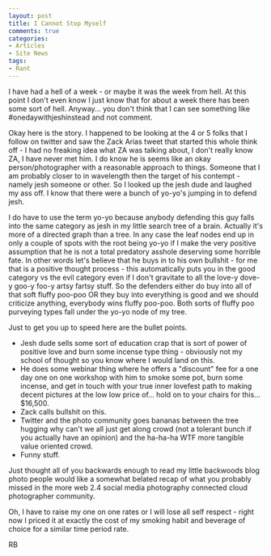 ```yaml
---
layout: post
title: I Cannot Stop Myself
comments: true
categories:
- Articles
- Site News
tags:
- Rant
---
```

I have had a hell of a week - or maybe it was the week from hell. At this point I don't even know I just know that for about a week there has been some sort of hell. Anyway... you don't think that I can see something like #onedaywithjeshinstead and not comment.

Okay here is the story. I happened to be looking at the 4 or 5 folks that I follow on twitter and saw the Zack Arias tweet that started this whole think off - I had no freaking idea what ZA was talking about, I don't really know ZA, I have never met him. I do know he is seems like an okay person/photographer with a reasonable approach to things. Someone that I am probably closer to in wavelength then the target of his contempt - namely jesh someone or other. So I looked up the jesh dude and laughed my ass off. I know that there were a bunch of yo-yo's jumping in to defend jesh.

I do have to use the term yo-yo because anybody defending this guy falls into the same category as jesh in my little search tree of a brain. Actually it's more of a directed graph than a tree. In any case the leaf nodes end up in only a couple of spots with the root being yo-yo if I make the very positive assumption that he is not a total predatory asshole deserving some horrible fate. In other words let's believe that he buys in to his own bullshit - for me that is a positive thought process - this automatically puts you in the good category vs the evil category even if I don't gravitate to all the love-y dove-y goo-y foo-y artsy fartsy stuff. So the defenders either do buy into all of that soft fluffy poo-poo OR they buy into everything is good and we should criticize anything, everybody wins fluffy poo-poo. Both sorts of fluffy poo purveying types fall under the yo-yo node of my tree.

Just to get you up to speed here are the bullet points.
<ul>
	<li>Jesh dude sells some sort of education crap that is sort of power of positive love and burn some incense type thing - obviously not my school of thought so you know where I would land on this.</li>
	<li>He does some webinar thing where he offers a "discount" fee for a one day one on one workshop with him to smoke some pot, burn some incense, and get in touch with your true inner lovefest path to making decent pictures at the low low price of... hold on to your chairs for this... $16,500.</li>
	<li>Zack calls bullshit on this.</li>
	<li>Twitter and the photo community goes bananas between the tree hugging why can't we all just get along crowd (not a tolerant bunch if you actually have an opinion) and the ha-ha-ha WTF more tangible value oriented crowd.</li>
	<li>Funny stuff.</li>
</ul>
Just thought all of you backwards enough to read my little backwoods blog photo people would like a somewhat belated recap of what you probably missed in the more web 2.4 social media photography connected cloud photographer community.

Oh, I have to raise my one on one rates or I will lose all self respect - right now I priced it at exactly the cost of my smoking habit and beverage of choice for a similar time period rate.

RB